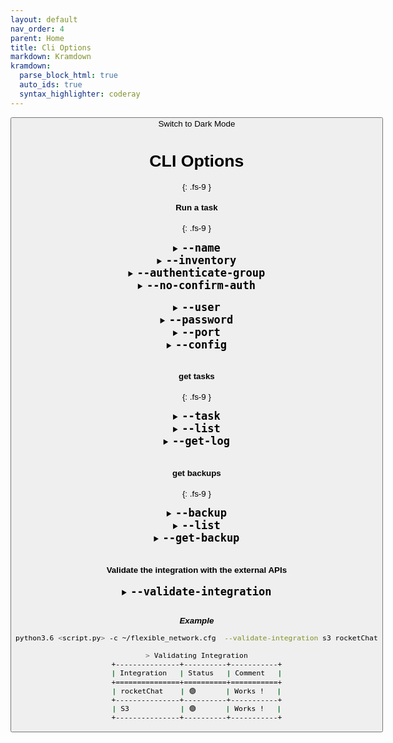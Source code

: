 ```yaml
---
layout: default
nav_order: 4
parent: Home
title: Cli Options
markdown: Kramdown
kramdown:
  parse_block_html: true
  auto_ids: true
  syntax_highlighter: coderay
---
```


<button class="btn js-toggle-dark-mode">Switch to Dark Mode

<script>
const toggleDarkMode = document.querySelector('.js-toggle-dark-mode');

jtd.addEvent(toggleDarkMode, 'click', function(){
  if (jtd.getTheme() === 'dark') {
    jtd.setTheme('light');
    toggleDarkMode.textContent = 'Switch to Dark Mode';
  } else {
    jtd.setTheme('dark');
    toggleDarkMode.textContent = 'Switch to Light Mode';
  }
});
</script>

# CLI Options
{: .fs-9 }


#### Run a task
{: .fs-9 }

<details markdown="1" id="--name">
  <summary markdown='span'> 
  <b style="font-size:20px"> <code>--name</code></b>
  </summary>
   The task name

   Required
   {: .label .label-yellow }
   
   > Each script run represents a task, Tasks state are stored.

   ---

</details>


<details markdown="1" id="--inventory">
  <summary markdown="span"> 
  <b style="font-size:20px"> <code>--inventory</code></b>
  </summary>
   A file that contains the devices to automate

   Optional
   {: .label .label-green }
   
   > This argument overrides the following option in the config file.
   >```ini
   >[general]
   >default_inventory = /etc/flexible-network/hosts
   >```

   ---

</details>

<details markdown="1" id="--authenticate-group">
  <summary markdown="span"> 
  <b style="font-size:20px"> <code>--authenticate-group</code></b>
  </summary>
  <br>
   Privide an inventory group to authenticate
   
   Optional
   {: .label .label-green }



> **Note:** this option requires to specify the [`--user`](#--user) & [`--password`](#--password)  arguments 

> Example
```java
python3.6 test1.py -n task1 \
   --config user/flexible_network.cfg \
   --inventory user/hosts \
   --authenticate-group works \
   --user orange --password cisco1 --port 1113
```


<br>

<br>

-> This will update the `devices_dct` & `connected_devices_dct` attributes in the `Terminal_Task` class (Which you can access after you instanciate an instance of the class)

```python
task = Terminal_Task()

# A dict that contains ONLY the connected devices
task.connected_devices_dct

# A dict that contails ALL the devices (including ones that failed to authenticate)
task.devices_dct
```

---

</details>


<details markdown="1" id="--no-confirm-auth">
  <summary markdown="span"> 
  <b style="font-size:20px"> <code>--no-confirm-auth</code></b>
  </summary>
  <br>
  Skip Asking for confirmation if failed to connect to some deivces
  
  Optional
  {: .label .label-green }

  > The dfault Behavior is to ask you for confirmation before proceeding if failed to authenticate to some devices.
</details>

<br>

<details markdown="1" id="--user">
  <summary markdown='span'> 
  <b style="font-size:20px"> <code>--user</code></b>
  </summary>
  <br>
  The user to authenticate the group with

  Optional
  {: .label .label-green }

  ---

</details>


<details markdown="1" id="--password">
  <summary markdown='span'> 
  <b style="font-size:20px"> <code>--password</code></b>
  </summary>
  <br>
  The password to authenticate the group with

  Optional
  {: .label .label-green }

  ---

</details>


<details markdown="1" id="--port">
  <summary markdown='span'>
  <b style="font-size:20px"> <code>--port</code></b>
  </summary>
  <br>
  The port to use to connect to the group.

  Optional
  {: .label .label-green }

  > default port is `22`

  ---

</details>

<details markdown="1" id="--config">
  <summary markdown='span'>
  <b style="font-size:20px"> <code>--config</code></b>
  </summary>
  <br>
  Specify a custom configuration file path (Overrides the default configuration file path)
  
  Optional
  {: .label .label-green }

  > Default configuration file path is `/etc/flexible_network/flexible_network.cfg`

---

</details>


<br>

#### get tasks
{: .fs-9 }


<details markdown="1" id="--task">
  <summary markdown='span'>
  <b style="font-size:20px"> <code>--task</code></b>
  </summary>
  <br>
  Perform operations on finished tasks
  
  required
  {: .label .label-yellow }

---

</details>

<details markdown="1" id="--list">
  <summary markdown='span'>
  <b style="font-size:20px"> <code>--list</code></b>
  </summary>
  <br>
  List the finished tasks
  
  Optional
  {: .label .label-green }

---

</details>


<details markdown="1" id="--get-log">
  <summary markdown='span'>
  <b style="font-size:20px"> <code>--get-log</code></b>
  </summary>
  <br>
  Return the log of the task

  Takes the `task ID`
  
  Optional
{: .label .label-green }

</details>


<br>

#### get backups
{: .fs-9 }

<details markdown="1" id="--backup">
  <summary markdown='span'> 
  <b style="font-size:20px"> <code>--backup</code></b>
  </summary>
  <br>
  Perform operations on taken configuration backups
  
  required
  {: .label .label-yellow }

---

</details>

<details markdown="1" id="--list-backup">
  <summary markdown='span'>  
  <b style="font-size:20px"> <code>--list</code></b>
  </summary>
  <br>
  List the taken configuration backups
  
  Optional
  {: .label .label-green }

  ---

</details>

<details markdown="1" id="--get-backup">
  <summary markdown='span'> 
  <b style="font-size:20px"> <code>--get-backup</code></b>
  </summary>
  <br>
  Return the configuration backup for the selected device

  Takes the `backup ID`
  
  Optional
  {: .label .label-green }

---

</details>


<br>

#### Validate the integration with the external APIs


<details markdown="1" id="--validate-integration">
  <summary markdown='span'> 
  <b style="font-size:20px"> <code>--validate-integration</code></b>
  </summary>
  <br>
   Validate the communication with any of the supported API Integrations eg. test to authenticate (And validate permissions if needed).
  <br>

  Optional
{: .label .label-green }

  * ***Supported Options***'
      * `cyberArk`
      * `rocketChat`
      * `s3`

</details>

<br>

_**Example**_

```bash
python3.6 <script.py> -c ~/flexible_network.cfg  --validate-integration s3 rocketChat

> Validating Integration
+---------------+----------+-----------+
| Integration   | Status   | Comment   |
+===============+==========+===========+
| rocketChat    | 🟢       | Works !   |
+---------------+----------+-----------+
| S3            | 🟢       | Works !   |
+---------------+----------+-----------+
```

